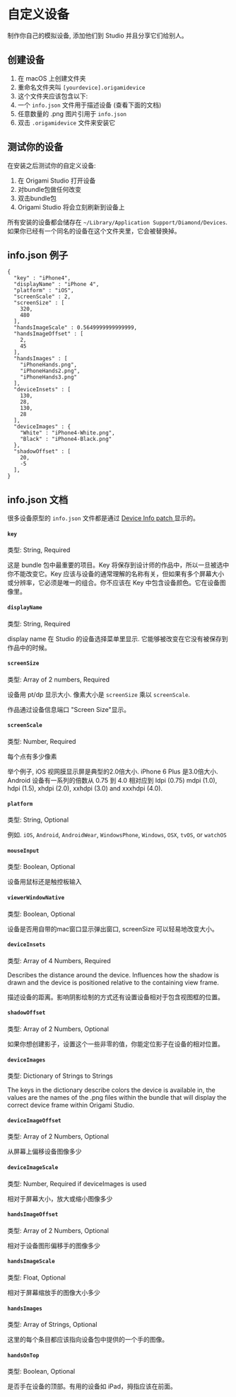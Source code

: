 # 自定义设备

制作你自己的模拟设备, 添加他们到 Studio 并且分享它们给别人。

## 创建设备

1. 在 macOS 上创建文件夹
2. 重命名文件夹叫 `[yourdevice].origamidevice`
3. 这个文件夹应该包含以下:
4. 一个 `info.json` 文件用于描述设备 \(查看下面的文档\)
5. 任意数量的 .png 图片引用于 `info.json`
6. 双击 `.origamidevice` 文件来安装它

## 测试你的设备

在安装之后测试你的自定义设备:

1. 在 Origami Studio 打开设备
2. 对bundle包做任何改变
3. 双击bundle包
4. Origami Studio 将会立刻刷新到设备上

所有安装的设备都会储存在 `~/Library/Application Support/Diamond/Devices`. 如果你已经有一个同名的设备在这个文件夹里，它会被替换掉。

## info.json 例子

```
{
  "key" : "iPhone4",
  "displayName" : "iPhone 4",
  "platform" : "iOS",
  "screenScale" : 2,
  "screenSize" : [
    320,
    480
  ],
  "handsImageScale" : 0.5649999999999999,
  "handsImageOffset" : [
    2,
    45
  ],
  "handsImages" : [
    "iPhoneHands.png",
    "iPhoneHands2.png",
    "iPhoneHands3.png"
  ],
  "deviceInsets" : [
    130,
    28,
    130,
    28
  ],
  "deviceImages" : {
    "White" : "iPhone4-White.png",
    "Black" : "iPhone4-Black.png"
  },
  "shadowOffset" : [
    20,
    -5
  ],
}

```

## info.json 文档

很多设备原型的 `info.json` 文件都是通过 [Device Info patch ](http://origami.design/documentation/patches/builtin.deviceInfo.html)显示的。

#### `key`

类型: String, Required

这是 bundle 包中最重要的项目。Key 将保存到设计师的作品中，所以一旦被选中你不能改变它。Key 应该与设备的通常理解的名称有关，但如果有多个屏幕大小或分辨率，它必须是唯一的组合。你不应该在 Key 中包含设备颜色。它在设备图像里。

#### `displayName`

类型: String, Required

display name 在 Studio 的设备选择菜单里显示. 它能够被改变在它没有被保存到作品中的时候。

#### `screenSize`

类型: Array of 2 numbers, Required

设备用 pt\/dp 显示大小. 像素大小是 `screenSize` 乘以 `screenScale`.

作品通过设备信息端口 "Screen Size"显示。

#### `screenScale`

类型: Number, Required

每个点有多少像素

举个例子,  iOS 视网膜显示屏是典型的2.0倍大小.  iPhone 6 Plus 是3.0倍大小. Android 设备有一系列的倍数从 0.75 到 4.0 相对应到 ldpi \(0.75\) mdpi \(1.0\), hdpi \(1.5\), xhdpi \(2.0\), xxhdpi \(3.0\) and xxxhdpi \(4.0\).

#### `platform`

类型: String, Optional

例如. `iOS`, `Android`, `AndroidWear`, `WindowsPhone`, `Windows`, `OSX`, `tvOS`, or `watchOS`

#### `mouseInput`

类型: Boolean, Optional

设备用鼠标还是触控板输入

#### `viewerWindowNative`

类型: Boolean, Optional

设备是否用自带的mac窗口显示弹出窗口, screenSize 可以轻易地改变大小。

#### `deviceInsets`

类型: Array of 4 Numbers, Required

Describes the distance around the device. Influences how the shadow is drawn and the device is positioned relative to the containing view frame.

描述设备的距离。影响阴影绘制的方式还有设置设备相对于包含视图框的位置。

#### `shadowOffset`

类型: Array of 2 Numbers, Optional

如果你想创建影子，设置这个一些非零的值，你能定位影子在设备的相对位置。

#### `deviceImages`

类型: Dictionary of Strings to Strings

The keys in the dictionary describe colors the device is available in, the values are the names of the .png files within the bundle that will display the correct device frame within Origami Studio.

#### `deviceImageOffset`

类型: Array of 2 Numbers, Optional

从屏幕上偏移设备图像多少

#### `deviceImageScale`

类型: Number, Required if deviceImages is used

相对于屏幕大小，放大或缩小图像多少

#### `handsImageOffset`

类型: Array of 2 Numbers, Optional

相对于设备图形偏移手的图像多少

#### `handsImageScale`

类型: Float, Optional

相对于屏幕缩放手的图像大小多少

#### `handsImages`

类型: Array of Strings, Optional

这里的每个条目都应该指向设备包中提供的一个手的图像。

#### `handsOnTop`

类型: Boolean, Optional

是否手在设备的顶部。有用的设备如 iPad，拇指应该在前面。

